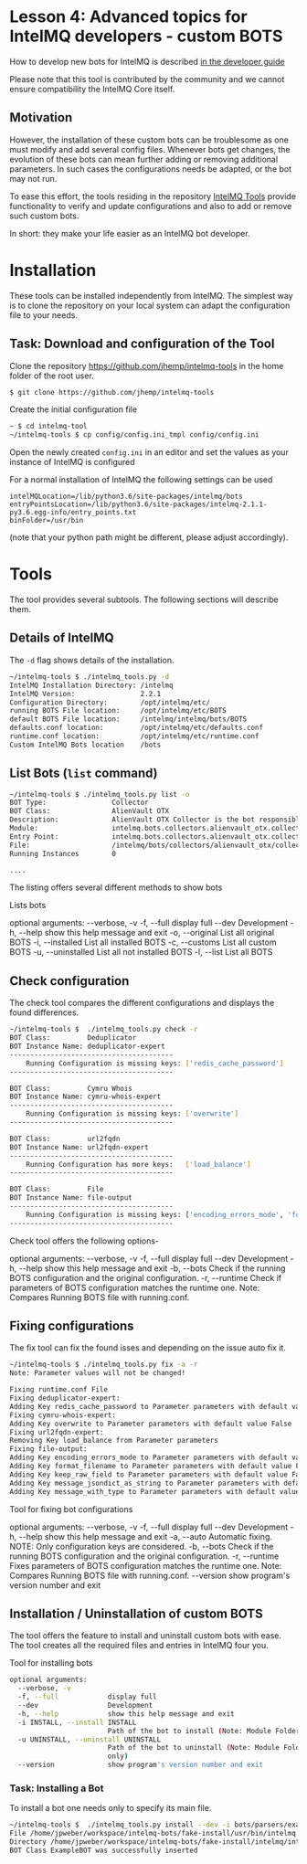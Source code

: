 # Lesson 4: Advanced topics for IntelMQ developers - custom BOTS


How to develop new bots for IntelMQ is described [in the developer guide](https://intelmq.readthedocs.io/en/latest/dev/guide.html#bot-developer-guide)

Please note that this tool is contributed by the community and we cannot ensure compatibility the IntelMQ Core itself.

## Motivation


However, the installation of these custom bots can be troublesome as one must modify and add several config files. Whenever bots get changes, the evolution of these bots can mean further adding or removing additional parameters.
In such cases the configurations needs be adapted, or the bot may not run. 

To ease this effort, the tools residing in the repository [IntelMQ Tools](https://github.com/jhemp/intelmq-tools) provide functionality to verify and update configurations and also to add or remove such custom bots.

In short: they make your life easier as an IntelMQ bot developer.

# Installation

These tools can be installed independently from IntelMQ. The simplest way is to clone the repository on your local system can adapt the configuration file to your needs.

## Task: Download and configuration of the Tool

Clone the repository https://github.com/jhemp/intelmq-tools in the home folder of the root user.


```bash
$ git clone https://github.com/jhemp/intelmq-tools
```

Create the initial configuration file

```bash
~ $ cd intelmq-tool
~/intelmq-tools $ cp config/config.ini_tmpl config/config.ini
```

Open the newly created `config.ini` in an editor and set the values as your instance of IntelMQ is configured

For a normal installation of IntelMQ the following settings can be used

```
intelMQLocation=/lib/python3.6/site-packages/intelmq/bots
entryPointsLocation=/lib/python3.6/site-packages/intelmq-2.1.1-py3.6.egg-info/entry_points.txt
binFolder=/usr/bin
```
(note that your python path might be different, please adjust accordingly).


# Tools

The tool provides several subtools. The following sections will describe them.

##  Details of IntelMQ

The `-d` flag shows details of the installation.

```bash
~/intelmq-tools $ ./intelmq_tools.py -d
IntelMQ Installation Directory: /intelmq
IntelMQ Version:                2.2.1
Configuration Directory:        /opt/intelmq/etc/
running BOTS File location:     /opt/intelmq/etc/BOTS
default BOTS File location:     /intelmq/intelmq/bots/BOTS
defaults.conf location:         /opt/intelmq/etc/defaults.conf
runtime.conf location:          /opt/intelmq/etc/runtime.conf
Custom IntelMQ Bots location    /bots
```

##  List Bots (`list` command)


```bash
~/intelmq-tools $ ./intelmq_tools.py list -o
BOT Type:                Collector
BOT Class:               AlienVault OTX
Description:             AlienVault OTX Collector is the bot responsible to get the report through the API. Report could vary according to subscriptions.                                                                                                                                       
Module:                  intelmq.bots.collectors.alienvault_otx.collector
Entry Point:             intelmq.bots.collectors.alienvault_otx.collector:BOT.run
File:                    /intelmq/bots/collectors/alienvault_otx/collector.py
Running Instances        0

....
```

The listing offers several different methods to show bots

Lists bots

optional arguments:
  --verbose, -v
  -f, --full         display full
  --dev              Development
  -h, --help         show this help message and exit
  -o, --original     List all original BOTS
  -i, --installed    List all installed BOTS
  -c, --customs      List all custom BOTS
  -u, --uninstalled  List all not installed BOTS
  -l, --list         List all BOTS


##  Check configuration

The check tool compares the different configurations and displays the found differences.

```bash
~/intelmq-tools $  ./intelmq_tools.py check -r
BOT Class:         Deduplicator
BOT Instance Name: deduplicator-expert
----------------------------------------
    Running Configuration is missing keys: ['redis_cache_password']
----------------------------------------

BOT Class:         Cymru Whois
BOT Instance Name: cymru-whois-expert
----------------------------------------
    Running Configuration is missing keys: ['overwrite']
----------------------------------------

BOT Class:         url2fqdn
BOT Instance Name: url2fqdn-expert
----------------------------------------
    Running Configuration has more keys:   ['load_balance']
----------------------------------------

BOT Class:         File
BOT Instance Name: file-output
----------------------------------------
    Running Configuration is missing keys: ['encoding_errors_mode', 'format_filename', 'keep_raw_field', 'message_jsondict_as_string', 'message_with_type']
----------------------------------------

```
Check tool offers the following options-

optional arguments:
  --verbose, -v
  -f, --full     display full
  --dev          Development
  -h, --help     show this help message and exit
  -b, --bots     Check if the running BOTS configuration and the original configuration.
  -r, --runtime  Check if parameters of BOTS configuration matches the runtime one. Note: Compares Running BOTS file with running.conf.



  
  
##  Fixing configurations

The fix tool can fix the found isses and depending on the issue auto fix it.


```bash
~/intelmq-tools $ ./intelmq_tools.py fix -a -r
Note: Parameter values will not be changed!

Fixing runtime.conf File
Fixing deduplicator-expert:
Adding Key redis_cache_password to Parameter parameters with default value None
Fixing cymru-whois-expert:
Adding Key overwrite to Parameter parameters with default value False
Fixing url2fqdn-expert:
Removing Key load_balance from Parameter parameters
Fixing file-output:
Adding Key encoding_errors_mode to Parameter parameters with default value strict
Adding Key format_filename to Parameter parameters with default value False
Adding Key keep_raw_field to Parameter parameters with default value False
Adding Key message_jsondict_as_string to Parameter parameters with default value False
Adding Key message_with_type to Parameter parameters with default value False

```

Tool for fixing bot configurations

optional arguments:
  --verbose, -v
  -f, --full     display full
  --dev          Development
  -h, --help     show this help message and exit
  -a, --auto     Automatic fixing. NOTE: Only configuration keys are considered.
  -b, --bots     Check if the running BOTS configuration and the original configuration.
  -r, --runtime  Fixes parameters of BOTS configuration matches the runtime  one. Note: Compares Running BOTS file with running.conf.
  --version      show program's version number and exit



##  Installation / Uninstallation of custom BOTS

The tool offers the feature to install and uninstall custom bots with ease. The tool creates all the required files and entries in IntelMQ four you.


Tool for installing bots

```bash
optional arguments:
  --verbose, -v
  -f, --full            display full
  --dev                 Development
  -h, --help            show this help message and exit
  -i INSTALL, --install INSTALL
                        Path of the bot to install (Note: Module Folder only)
  -u UNINSTALL, --uninstall UNINSTALL
                        Path of the bot to uninstall (Note: Module Folder
                        only)
  --version             show program's version number and exit
```

### Task: Installing a Bot

To install a bot one needs only to specify its main file.

```bash
~/intelmq-tools $  ./intelmq_tools.py install --dev -i bots/parsers/exampleparser/parser.py 
File /home/jpweber/workspace/intelmq-bots/fake-install/usr/bin/intelmq.bots.parsers.exampleparser.parser created
Directory /home/jpweber/workspace/intelmq-bots/fake-install/intelmq/intelmq/bots/parsers/exampleparser was created
BOT Class ExampleBOT was successfully inserted

```


